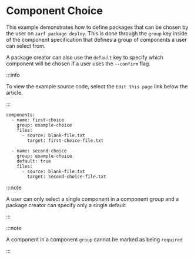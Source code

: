 # Component Choice

This example demonstrates how to define packages that can be chosen by the user on `zarf package deploy`.  This is done through the `group` key inside of the component specification that defines a group of components a user can select from.

A package creator can also use the `default` key to specify which component will be chosen if a user uses the `--confirm` flag.

:::info

To view the example source code, select the `Edit this page` link below the article.

:::

```
components:
  - name: first-choice
    group: example-choice
    files:
      - source: blank-file.txt
        target: first-choice-file.txt

  - name: second-choice
    group: example-choice
    default: true
    files:
      - source: blank-file.txt
        target: second-choice-file.txt
```

:::note

A user can only select a single component in a component group and a package creator can specify only a single default

:::

:::note

A component in a component `group` cannot be marked as being `required`

:::
